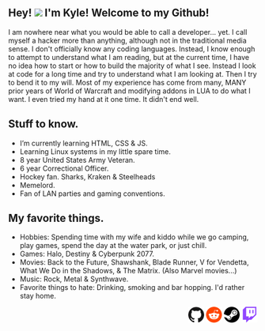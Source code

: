 ## Hey! <img src="https://media.giphy.com/media/hvRJCLFzcasrR4ia7z/giphy.gif" width="25px"> I'm Kyle! Welcome to my Github!
I am nowhere near what you would be able to call a developer... yet. I call myself a hacker more than anything, although not in the traditional media sense. I don't officially know any coding languages. Instead, I know enough to attempt to understand what I am reading, but at the current time, I have no idea how to start or how to build the majority of what I see. Instead I look at code for a long time and try to understand what I am looking at. Then I try to bend it to my will. Most of my experience has come from many, MANY prior years of World of Warcraft and modifying addons in LUA to do what I want. I even tried my hand at it one time. It didn't end well.

## Stuff to know.
- I’m currently learning HTML, CSS & JS.
- Learning Linux systems in my little spare time.
- 8 year United States Army Veteran.
- 6 year Correctional Officer.
- Hockey fan. Sharks, Kraken & Steelheads
- Memelord.
- Fan of LAN parties and gaming conventions.

## My favorite things.
- Hobbies: Spending time with my wife and kiddo while we go camping, play games, spend the day at the water park, or just chill. 
- Games: Halo, Destiny & Cyberpunk 2077.
- Movies: Back to the Future, Shawshank, Blade Runner, V for Vendetta, What We Do in the Shadows, & The Matrix. (Also Marvel movies...)
- Music: Rock, Metal & Synthwave.
- Favorite things to hate: Drinking, smoking and bar hopping. I'd rather stay home.

<p align="right">
  <a href="https://github.com/krevan88"><img alt="GitHub" height="32" width="32" src="assets/github.svg"></a>
  <a href="https://reddit.com/u/waffinz"><img alt="Reddit" height="32" width="32" src="assets/reddit.svg"></a>
  <a href="https://steamcommunity.com/id/krevan88"><img alt="Steam" height="32" width="32" src="assets/steam.svg"></a>
  <a href="https://twitch.tv/kindakrevan"><img alt="Twitch" height="32" width="32" src="assets/twitch.svg"></a>
</p>
